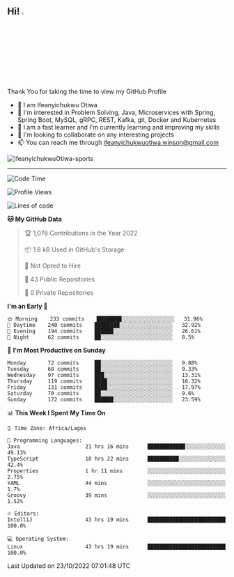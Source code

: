 <!-- BLOG-POST-LIST:START --><!-- BLOG-POST-LIST:END -->

## Hi! <img src="https://media.giphy.com/media/hvRJCLFzcasrR4ia7z/giphy.gif" width="4%"> 

Thank You for taking the time to view my GitHub Profile

- 👋 I am Ifeanyichukwu Otiwa
- 👀 I'm interested in Problem Solving, Java, Microservices with Spring, Spring Boot, MySQL, gRPC, REST, Kafka, git, Docker and Kubernetes
- 🌱 I am a fast learner and I'm currently learning and improving my skills
- 💞️ I'm looking to collaborate on any interesting projects
- 📫 You can reach me through ifeanyichukwuotiwa.winson@gmail.com

<p align="left" marginTop="10px"> <img src="https://komarev.com/ghpvc/?username=ifeanyichukwuOtiwa-sports&label=Profile%20views&color=0e75b6&style=for-the-badge" alt="ifeanyichukwuOtiwa-sports" /> </p>

***

<!--START_SECTION:waka-->
![Code Time](http://img.shields.io/badge/Code%20Time-749%20hrs%203%20mins-blue)

![Profile Views](http://img.shields.io/badge/Profile%20Views-86-blue)

![Lines of code](https://img.shields.io/badge/From%20Hello%20World%20I%27ve%20Written-42%20Thousand%20lines%20of%20code-blue)

**🐱 My GitHub Data** 

> 🏆 1,076 Contributions in the Year 2022
 > 
> 📦 1.8 kB Used in GitHub's Storage 
 > 
> 🚫 Not Opted to Hire
 > 
> 📜 43 Public Repositories 
 > 
> 🔑 0 Private Repositories  
 > 
**I'm an Early 🐤** 

```text
🌞 Morning    233 commits    ████████░░░░░░░░░░░░░░░░░   31.96% 
🌆 Daytime    240 commits    ████████░░░░░░░░░░░░░░░░░   32.92% 
🌃 Evening    194 commits    ██████░░░░░░░░░░░░░░░░░░░   26.61% 
🌙 Night      62 commits     ██░░░░░░░░░░░░░░░░░░░░░░░   8.5%

```
📅 **I'm Most Productive on Sunday** 

```text
Monday       72 commits     ██░░░░░░░░░░░░░░░░░░░░░░░   9.88% 
Tuesday      68 commits     ██░░░░░░░░░░░░░░░░░░░░░░░   9.33% 
Wednesday    97 commits     ███░░░░░░░░░░░░░░░░░░░░░░   13.31% 
Thursday     119 commits    ████░░░░░░░░░░░░░░░░░░░░░   16.32% 
Friday       131 commits    ████░░░░░░░░░░░░░░░░░░░░░   17.97% 
Saturday     70 commits     ██░░░░░░░░░░░░░░░░░░░░░░░   9.6% 
Sunday       172 commits    ██████░░░░░░░░░░░░░░░░░░░   23.59%

```


📊 **This Week I Spent My Time On** 

```text
⌚︎ Time Zone: Africa/Lagos

💬 Programming Languages: 
Java                     21 hrs 16 mins      ████████████░░░░░░░░░░░░░   49.13% 
TypeScript               18 hrs 22 mins      ██████████░░░░░░░░░░░░░░░   42.4% 
Properties               1 hr 11 mins        ░░░░░░░░░░░░░░░░░░░░░░░░░   2.75% 
YAML                     44 mins             ░░░░░░░░░░░░░░░░░░░░░░░░░   1.7% 
Groovy                   39 mins             ░░░░░░░░░░░░░░░░░░░░░░░░░   1.52%

🔥 Editors: 
IntelliJ                 43 hrs 19 mins      █████████████████████████   100.0%

💻 Operating System: 
Linux                    43 hrs 19 mins      █████████████████████████   100.0%

```


 Last Updated on 23/10/2022 07:01:48 UTC
<!--END_SECTION:waka-->

<!--
<p align="center">
![trophy](https://github-profile-trophy.vercel.app/?username=ifeanyichukwuOtiwa-sports&theme=onedark) (https://github.com/ryo-ma/github-profile-trophy)
</p>
-->

<!---
ifeanyi-otiwa/ifeanyi-otiwa is a ✨ special ✨ repository because its `README.md` (this file) appears on your GitHub profile.
You can click the Preview link to take a look at your changes.
--->
